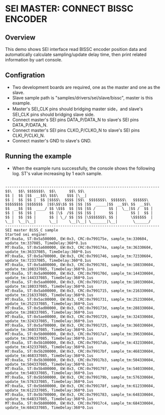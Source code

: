 # SEI MASTER: CONNECT BISSC ENCODER

## Overview

This demo shows SEI interface read BISSC encoder position data and automatically calculate sampling/update delay time, then print related information by uart console.

## Configration

- Two development boards are required, one as the master and one as the slave.
- Slave sample path is "samples/drivers/sei/slave/bissc", master is this example.
- Master's SEI_CLK pins should bridging master side，and slave's SEI_CLK pins should bridging slave side.
- Connect master's SEI pins DATA_P/DATA_N to slave's SEI pins DATA_P/DATA_N.
- Connect master's SEI pins CLKO_P/CLKO_N to slave's SEI pins CLKI_P/CLKI_N.
- Connect master's GND to slave's GND.

## Running the example

- When the example runs successfully, the console shows the following log. ST's value increasing by 1 each sample.

```console

----------------------------------------------------------------------
$$\   $$\ $$$$$$$\  $$\      $$\ $$\
$$ |  $$ |$$  __$$\ $$$\    $$$ |\__|
$$ |  $$ |$$ |  $$ |$$$$\  $$$$ |$$\  $$$$$$$\  $$$$$$\   $$$$$$\
$$$$$$$$ |$$$$$$$  |$$\$$\$$ $$ |$$ |$$  _____|$$  __$$\ $$  __$$\
$$  __$$ |$$  ____/ $$ \$$$  $$ |$$ |$$ /      $$ |  \__|$$ /  $$ |
$$ |  $$ |$$ |      $$ |\$  /$$ |$$ |$$ |      $$ |      $$ |  $$ |
$$ |  $$ |$$ |      $$ | \_/ $$ |$$ |\$$$$$$$\ $$ |      \$$$$$$  |
\__|  \__|\__|      \__|     \__|\__| \_______|\__|       \______/
----------------------------------------------------------------------
SEI master BiSS_C sample
Started sei engine!
MT:0xa5a, ST:0x5a500000, EW:0x3, CRC:0x799175e, sample_tm:330604, update_tm:337085, TimeDelay:360*0.1us
MT:0xa5a, ST:0x5a600000, EW:0x3, CRC:0x799174a, sample_tm:36330604, update_tm:36337085, TimeDelay:360*0.1us
MT:0xa5a, ST:0x5a700000, EW:0x3, CRC:0x7991746, sample_tm:72330604, update_tm:72337085, TimeDelay:360*0.1us
MT:0xa5a, ST:0x5a800000, EW:0x3, CRC:0x7991701, sample_tm:108330604, update_tm:108337085, TimeDelay:360*0.1us
MT:0xa5a, ST:0x5a900000, EW:0x3, CRC:0x799170d, sample_tm:144330604, update_tm:144337085, TimeDelay:360*0.1us
MT:0xa5a, ST:0x5aa00000, EW:0x3, CRC:0x7991719, sample_tm:180330604, update_tm:180337085, TimeDelay:360*0.1us
MT:0xa5a, ST:0x5ab00000, EW:0x3, CRC:0x7991715, sample_tm:216330604, update_tm:216337085, TimeDelay:360*0.1us
MT:0xa5a, ST:0x5ac00000, EW:0x3, CRC:0x7991731, sample_tm:252330604, update_tm:252337085, TimeDelay:360*0.1us
MT:0xa5a, ST:0x5ad00000, EW:0x3, CRC:0x799173d, sample_tm:288330604, update_tm:288337085, TimeDelay:360*0.1us
MT:0xa5a, ST:0x5ae00000, EW:0x3, CRC:0x7991729, sample_tm:324330604, update_tm:324337085, TimeDelay:360*0.1us
MT:0xa5a, ST:0x5af00000, EW:0x3, CRC:0x7991725, sample_tm:360330604, update_tm:360337085, TimeDelay:360*0.1us
MT:0xa5a, ST:0x5b000000, EW:0x3, CRC:0x79917a7, sample_tm:396330604, update_tm:396337085, TimeDelay:360*0.1us
MT:0xa5a, ST:0x5b100000, EW:0x3, CRC:0x79917ab, sample_tm:432330604, update_tm:432337085, TimeDelay:360*0.1us
MT:0xa5a, ST:0x5b200000, EW:0x3, CRC:0x79917bf, sample_tm:468330604, update_tm:468337085, TimeDelay:360*0.1us
MT:0xa5a, ST:0x5b300000, EW:0x3, CRC:0x79917b3, sample_tm:504330604, update_tm:504337085, TimeDelay:360*0.1us
MT:0xa5a, ST:0x5b400000, EW:0x3, CRC:0x7991797, sample_tm:540330604, update_tm:540337085, TimeDelay:360*0.1us
MT:0xa5a, ST:0x5b500000, EW:0x3, CRC:0x799179b, sample_tm:576330604, update_tm:576337085, TimeDelay:360*0.1us
MT:0xa5a, ST:0x5b600000, EW:0x3, CRC:0x799178f, sample_tm:612330604, update_tm:612337085, TimeDelay:360*0.1us
MT:0xa5a, ST:0x5b700000, EW:0x3, CRC:0x7991783, sample_tm:648330604, update_tm:648337085, TimeDelay:360*0.1us
MT:0xa5a, ST:0x5b800000, EW:0x3, CRC:0x79917c4, sample_tm:684330604, update_tm:684337085, TimeDelay:360*0.1us


```
